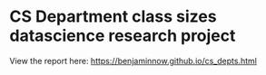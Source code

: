 # CS Department class sizes datascience research project

View the report here: https://benjaminnow.github.io/cs_depts.html

